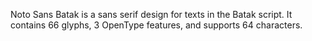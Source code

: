 Noto Sans Batak is a sans serif design for texts in the Batak script. It contains 66 glyphs, 3 OpenType features, and supports 64 characters.